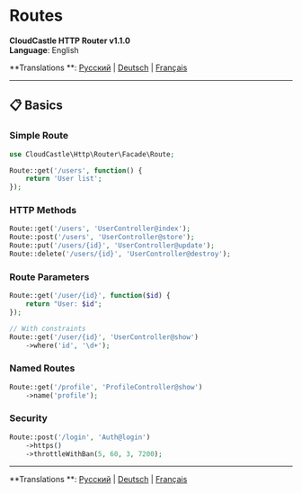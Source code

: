 # Routes

**CloudCastle HTTP Router v1.1.0**  
**Language**: English

**Translations
**: [Русский](../../ru/documentation/routes.md) | [Deutsch](../../de/documentation/routes.md) | [Français](../../fr/documentation/routes.md)

---

## 📋 Basics

### Simple Route

```php
use CloudCastle\Http\Router\Facade\Route;

Route::get('/users', function() {
    return 'User list';
});
```

### HTTP Methods

```php
Route::get('/users', 'UserController@index');
Route::post('/users', 'UserController@store');
Route::put('/users/{id}', 'UserController@update');
Route::delete('/users/{id}', 'UserController@destroy');
```

### Route Parameters

```php
Route::get('/user/{id}', function($id) {
    return "User: $id";
});

// With constraints
Route::get('/user/{id}', 'UserController@show')
    ->where('id', '\d+');
```

### Named Routes

```php
Route::get('/profile', 'ProfileController@show')
    ->name('profile');
```

### Security

```php
Route::post('/login', 'Auth@login')
    ->https()
    ->throttleWithBan(5, 60, 3, 7200);
```

---

**Translations
**: [Русский](../../ru/documentation/routes.md) | [Deutsch](../../de/documentation/routes.md) | [Français](../../fr/documentation/routes.md)
